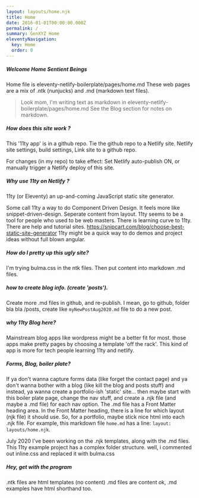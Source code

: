 ```yaml
---
layout: layouts/home.njk
title: Home
date: 2016-01-01T00:00:00.000Z
permalink: /
summary: GenXYZ Home
eleventyNavigation:
  key: Home
  order: 0
---
```

 
##### Welcome Home Sentient Beings
Home file is eleventy-netlify-boilerplate/pages/home.md
These web pages are a mix of .ntk (nunjucks)  and  .md (markdown text files).

>Look mom, I'm writing text as markdown in eleventy-netlify-boilerplate/pages/home.md
See the Blog section for notes on markdown.

##### How does this site work ?
This '11ty app' is in a github repo. 
Tie the github repo to a Netlify site.
Netlify site settings, build settings, Link site to a github repo.

For changes (in my repo) to take effect:
Set Netlify auto-publish ON, or manually trigger a Netlify deploy of this site. 


##### Why use 11ty on Netlify ?
11ty (or Eleventy) an up-and-coming JavaScript static site generator.

Some call 11ty a way to do Component Driven Design.  It feels more like snippet-driven-design. 
Seperate content from layout.
11ty seems to be a tool for people who used to be web masters.
There is learning curve to 11ty. There are help and tutorial sites.
https://snipcart.com/blog/choose-best-static-site-generator
11ty might be a quick way to do demos and project ideas without full blown angular.

##### How do I pretty up this ugly site?
I'm trying bulma.css in the ntk files.  Then put content into markdown .md files.

##### how to create blog info. (create 'posts').
Create more .md files in github, and re-publish.
I mean, go to github, folder bla bla /posts, create like ```myNewPostAug2020.md``` file to do a new post. 

 
##### why 11ty  Blog here?
Mainstream blog apps like wordpress might be a better fit for most.
those apps make pretty pages by choosing a template 'off the rack'.
This kind of app is more for tech people learning 11ty and netlify.
 
 ##### Forms, Blog, boiler plate?
 If ya don't wanna capture forms data (like forget the contact page)
and ya don't wanna bother with a blog  (like kill the blog and posts stuff)
and instead, ya wanna create a portfolio-ish 'static' site...
then maybe start with this boiler plate page,  change the nav stuff,
and create a .njk file (and maybe a .md file)  for each nav option.
The .md file has a Front Matter heading area.
In the Front Matter heading, there is a line for which layout (njk file) it should use.
So, for a portfolio, maybe stick nice html into each .njk file.
For example, this markdown file ```home.md``` has a line: ```layout: layouts/home.njk```.

July 2020 I've been working on the .njk templates, 
along with the .md files.
This 11ty example project has a complex folder structure. 
well, i commented out inline.css and replaced it with bulma.css

##### Hey, get with the program
.ntk files are html templates (no content)
.md files are content
ok, .md examples have html shorthand too. 

 



